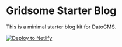 # Gridsome Starter Blog

This is a minimal starter blog kit for DatoCMS.

[![Deploy to Netlify](https://www.netlify.com/img/deploy/button.svg)](https://app.netlify.com/start/deploy?repository=https://github.com/Berkmann18/gridsome-starter-datocms)
